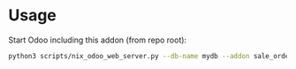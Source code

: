 # Usage

Start Odoo including this addon (from repo root):

```bash
python3 scripts/nix_odoo_web_server.py --db-name mydb --addon sale_order_line_cancel
```
